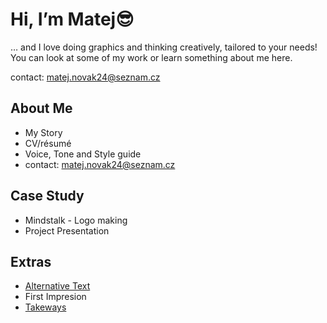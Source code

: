 # Hi, I’m Matej😎

… and I love doing graphics and thinking creatively, tailored to your needs! You can look at some of my work or learn something about me here.

contact: matej.novak24@seznam.cz

## About Me

- My Story
- CV/résumé
- Voice, Tone and Style guide
- contact: matej.novak24@seznam.cz

## Case Study

- Mindstalk - Logo making
- Project Presentation

## Extras

- [Alternative Text](01-alternative-text)
- First Impresion 
- [Takeways](takeaways)
